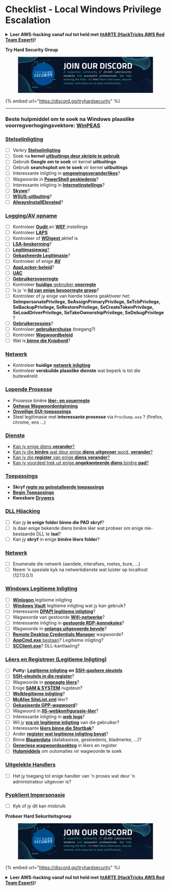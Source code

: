 # Checklist - Local Windows Privilege Escalation

<details>

<summary><strong>Leer AWS-hacking vanaf nul tot held met</strong> <a href="https://training.hacktricks.xyz/courses/arte"><strong>htARTE (HackTricks AWS Red Team Expert)</strong></a><strong>!</strong></summary>

Ander maniere om HackTricks te ondersteun:

* As jy jou **maatskappy geadverteer wil sien in HackTricks** of **HackTricks in PDF wil aflaai** Kyk na die [**INSKRYWINGSPLANNE**](https://github.com/sponsors/carlospolop)!
* Kry die [**amptelike PEASS & HackTricks swag**](https://peass.creator-spring.com)
* Ontdek [**Die PEASS Familie**](https://opensea.io/collection/the-peass-family), ons versameling eksklusiewe [**NFTs**](https://opensea.io/collection/the-peass-family)
* **Sluit aan by die** 💬 [**Discord-groep**](https://discord.gg/hRep4RUj7f) of die [**telegram-groep**](https://t.me/peass) of **volg** ons op **Twitter** 🐦 [**@carlospolopm**](https://twitter.com/hacktricks\_live)**.**
* **Deel jou haktruuks deur PR's in te dien by die** [**HackTricks**](https://github.com/carlospolop/hacktricks) en [**HackTricks Cloud**](https://github.com/carlospolop/hacktricks-cloud) github-opslag.

</details>

**Try Hard Security Group**

<figure><img src="../.gitbook/assets/telegram-cloud-document-1-5159108904864449420.jpg" alt=""><figcaption></figcaption></figure>

{% embed url="https://discord.gg/tryhardsecurity" %}

***

### **Beste hulpmiddel om te soek na Windows plaaslike voorregverhogingsvektore:** [**WinPEAS**](https://github.com/carlospolop/privilege-escalation-awesome-scripts-suite/tree/master/winPEAS)

### [Stelselinligting](windows-local-privilege-escalation/#system-info)

* [ ] Verkry [**Stelselinligting**](windows-local-privilege-escalation/#system-info)
* [ ] Soek na **kernel** [**uitbuitings deur skripte te gebruik**](windows-local-privilege-escalation/#version-exploits)
* [ ] Gebruik **Google om te soek** vir kernel **uitbuitings**
* [ ] Gebruik **searchsploit om te soek** vir kernel **uitbuitings**
* [ ] Interessante inligting in [**omgewingsveranderlikes**](windows-local-privilege-escalation/#environment)?
* [ ] Wagwoorde in [**PowerShell geskiedenis**](windows-local-privilege-escalation/#powershell-history)?
* [ ] Interessante inligting in [**Internetinstellings**](windows-local-privilege-escalation/#internet-settings)?
* [ ] [**Skywe**](windows-local-privilege-escalation/#drives)?
* [ ] [**WSUS-uitbuiting**](windows-local-privilege-escalation/#wsus)?
* [ ] [**AlwaysInstallElevated**](windows-local-privilege-escalation/#alwaysinstallelevated)?

### [Logging/AV opname](windows-local-privilege-escalation/#enumeration)

* [ ] Kontroleer [**Oudit** ](windows-local-privilege-escalation/#audit-settings)en [**WEF** ](windows-local-privilege-escalation/#wef)instellings
* [ ] Kontroleer [**LAPS**](windows-local-privilege-escalation/#laps)
* [ ] Kontroleer of [**WDigest** ](windows-local-privilege-escalation/#wdigest)aktief is
* [ ] [**LSA-beskerming**](windows-local-privilege-escalation/#lsa-protection)?
* [ ] [**Legitimasiewag**](windows-local-privilege-escalation/#credentials-guard)[?](windows-local-privilege-escalation/#cached-credentials)
* [ ] [**Gekasheerde Legitimasie**](windows-local-privilege-escalation/#cached-credentials)?
* [ ] Kontroleer of enige [**AV**](https://github.com/carlospolop/hacktricks/blob/af/windows-hardening/windows-av-bypass/README.md)
* [ ] [**AppLocker-beleid**](https://github.com/carlospolop/hacktricks/blob/af/windows-hardening/authentication-credentials-uac-and-efs/README.md#applocker-policy)?
* [ ] [**UAC**](https://github.com/carlospolop/hacktricks/blob/af/windows-hardening/authentication-credentials-uac-and-efs/uac-user-account-control/README.md)
* [ ] [**Gebruikersvoorregte**](windows-local-privilege-escalation/#users-and-groups)
* [ ] Kontroleer [**huidige** gebruiker **voorregte**](windows-local-privilege-escalation/#users-and-groups)
* [ ] Is jy 'n [**lid van enige bevoorregte groep**](windows-local-privilege-escalation/#privileged-groups)?
* [ ] Kontroleer of jy enige van hierdie tokens geaktiveer het: **SeImpersonatePrivilege, SeAssignPrimaryPrivilege, SeTcbPrivilege, SeBackupPrivilege, SeRestorePrivilege, SeCreateTokenPrivilege, SeLoadDriverPrivilege, SeTakeOwnershipPrivilege, SeDebugPrivilege** ?
* [ ] [**Gebruikersessies**](windows-local-privilege-escalation/#logged-users-sessions)?
* [ ] Kontroleer[ **gebruikershuise**](windows-local-privilege-escalation/#home-folders) (toegang?)
* [ ] Kontroleer [**Wagwoordbeleid**](windows-local-privilege-escalation/#password-policy)
* [ ] Wat is[ **binne die Knipbord**](windows-local-privilege-escalation/#get-the-content-of-the-clipboard)?

### [Netwerk](windows-local-privilege-escalation/#network)

* Kontroleer **huidige** [**netwerk** **inligting**](windows-local-privilege-escalation/#network)
* Kontroleer **verskuilde plaaslike dienste** wat beperk is tot die buitewêreld

### [Lopende Prosesse](windows-local-privilege-escalation/#running-processes)

* Prosesse binêre [**lêer- en vouerregte**](windows-local-privilege-escalation/#file-and-folder-permissions)
* [**Geheue Wagwoordontginning**](windows-local-privilege-escalation/#memory-password-mining)
* [**Onveilige GUI-toepassings**](windows-local-privilege-escalation/#insecure-gui-apps)
* Steel legitimasie met **interessante prosesse** via `ProcDump.exe` ? (firefox, chrome, ens ...)

### [Dienste](windows-local-privilege-escalation/#services)

* [Kan jy enige diens **verander**?](windows-local-privilege-escalation/#permissions)
* [Kan jy die **binêre** wat deur enige **diens** **uitgevoer** word, **verander**?](windows-local-privilege-escalation/#modify-service-binary-path)
* [Kan jy die **register** van enige **diens** **verander**?](windows-local-privilege-escalation/#services-registry-modify-permissions)
* [Kan jy voordeel trek uit enige **ongekwoteerde diens** binêre **pad**?](windows-local-privilege-escalation/#unquoted-service-paths)

### [**Toepassings**](windows-local-privilege-escalation/#applications)

* **Skryf** [**regte op geïnstalleerde toepassings**](windows-local-privilege-escalation/#write-permissions)
* [**Begin Toepassings**](windows-local-privilege-escalation/#run-at-startup)
* **Kwesbare** [**Drywers**](windows-local-privilege-escalation/#drivers)

### [DLL Hijacking](windows-local-privilege-escalation/#path-dll-hijacking)

* [ ] Kan jy **in enige folder binne die PAD skryf**?
* [ ] Is daar enige bekende diens binêre lêer wat probeer om enige nie-bestaande DLL te **laai**?
* [ ] Kan jy **skryf** in enige **binêre lêers folder**?

### [Netwerk](windows-local-privilege-escalation/#network)

* [ ] Enumerate die netwerk (aandele, interafses, roetes, bure, ...)
* [ ] Neem 'n spesiale kyk na netwerkdienste wat luister op localhost (127.0.0.1)

### [Windows Legitieme Inligting](windows-local-privilege-escalation/#windows-credentials)

* [ ] [**Winlogon** ](windows-local-privilege-escalation/#winlogon-credentials)legitieme inligting
* [ ] [**Windows Vault**](windows-local-privilege-escalation/#credentials-manager-windows-vault) legitieme inligting wat jy kan gebruik?
* [ ] Interessante [**DPAPI legitieme inligting**](windows-local-privilege-escalation/#dpapi)?
* [ ] Wagwoorde van gestoorde [**Wifi-netwerke**](windows-local-privilege-escalation/#wifi)?
* [ ] Interessante inligting in [**gestoorde RDP-konneksies**](windows-local-privilege-escalation/#saved-rdp-connections)?
* [ ] Wagwoorde in [**onlangs uitgevoerde bevele**](windows-local-privilege-escalation/#recently-run-commands)?
* [ ] [**Remote Desktop Credentials Manager**](windows-local-privilege-escalation/#remote-desktop-credential-manager) wagwoorde?
* [ ] [**AppCmd.exe** bestaan](windows-local-privilege-escalation/#appcmd-exe)? Legitieme inligting?
* [ ] [**SCClient.exe**](windows-local-privilege-escalation/#scclient-sccm)? DLL-kantlaaiing?

### [Lêers en Registreer (Legitieme Inligting)](windows-local-privilege-escalation/#files-and-registry-credentials)

* [ ] **Putty:** [**Legitieme inligting**](windows-local-privilege-escalation/#putty-creds) **en** [**SSH-gashere sleutels**](windows-local-privilege-escalation/#putty-ssh-host-keys)
* [ ] [**SSH-sleutels in die register**](windows-local-privilege-escalation/#ssh-keys-in-registry)?
* [ ] Wagwoorde in [**ongeagte lêers**](windows-local-privilege-escalation/#unattended-files)?
* [ ] Enige [**SAM & SYSTEM**](windows-local-privilege-escalation/#sam-and-system-backups) rugsteun?
* [ ] [**Wolklegitieme inligting**](windows-local-privilege-escalation/#cloud-credentials)?
* [ ] [**McAfee SiteList.xml**](windows-local-privilege-escalation/#mcafee-sitelist.xml) lêer?
* [ ] [**Gekasieerde GPP-wagwoord**](windows-local-privilege-escalation/#cached-gpp-pasword)?
* [ ] Wagwoord in [**IIS-webkonfigurasie-lêer**](windows-local-privilege-escalation/#iis-web-config)?
* [ ] Interessante inligting in [**web** **logs**](windows-local-privilege-escalation/#logs)?
* [ ] Wil jy [**vra vir legitieme inligting**](windows-local-privilege-escalation/#ask-for-credentials) van die gebruiker?
* [ ] Interessante [**lêers binne die Stortbak**](windows-local-privilege-escalation/#credentials-in-the-recyclebin)?
* [ ] Ander [**register wat legitieme inligting bevat**](windows-local-privilege-escalation/#inside-the-registry)?
* [ ] Binne [**Blaaierdata**](windows-local-privilege-escalation/#browsers-history) (databasisse, geskiedenis, bladmerke, ...)?
* [ ] [**Generiese wagwoordsoektog**](windows-local-privilege-escalation/#generic-password-search-in-files-and-registry) in lêers en register
* [ ] [**Hulpmiddels**](windows-local-privilege-escalation/#tools-that-search-for-passwords) om outomaties vir wagwoorde te soek

### [Uitgelekte Handlers](windows-local-privilege-escalation/#leaked-handlers)

* [ ] Het jy toegang tot enige handler van 'n proses wat deur 'n administrateur uitgevoer is?

### [Pypklient Impersonasie](windows-local-privilege-escalation/#named-pipe-client-impersonation)

* [ ] Kyk of jy dit kan misbruik

**Probeer Hard Sekuriteitsgroep**

<figure><img src="../.gitbook/assets/telegram-cloud-document-1-5159108904864449420.jpg" alt=""><figcaption></figcaption></figure>

{% embed url="https://discord.gg/tryhardsecurity" %}

<details>

<summary><strong>Leer AWS-hacking vanaf nul tot held met</strong> <a href="https://training.hacktricks.xyz/courses/arte"><strong>htARTE (HackTricks AWS Red Team Expert)</strong></a><strong>!</strong></summary>

Ander maniere om HackTricks te ondersteun:

* As jy wil sien dat jou **maatskappy geadverteer word in HackTricks** of **HackTricks aflaai in PDF-formaat** Kontroleer die [**INSKRYWINGSPLANNE**](https://github.com/sponsors/carlospolop)!
* Kry die [**amptelike PEASS & HackTricks swag**](https://peass.creator-spring.com)
* Ontdek [**Die PEASS Familie**](https://opensea.io/collection/the-peass-family), ons versameling eksklusiewe [**NFTs**](https://opensea.io/collection/the-peass-family)
* **Sluit aan by die** 💬 [**Discord-groep**](https://discord.gg/hRep4RUj7f) of die [**telegram-groep**](https://t.me/peass) of **volg** ons op **Twitter** 🐦 [**@carlospolopm**](https://twitter.com/hacktricks\_live)**.**
* **Deel jou haktruuks deur PR's in te dien by die** [**HackTricks**](https://github.com/carlospolop/hacktricks) en [**HackTricks Cloud**](https://github.com/carlospolop/hacktricks-cloud) github-opslag.

</details>

